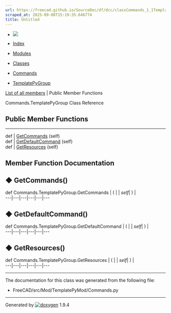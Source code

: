 ```yaml
---
url: https://freecad.github.io/SourceDoc/df/dcc/classCommands_1_1TemplatePyGroup.html
scraped_at: 2025-09-08T15:19:35.646774
title: Untitled
---
```


  * [ ![](https://www.freecad.org/svg/logo-freecad.svg) ](https://freecadweb.org "FreeCAD")
  * [Index](../../index.html "Index")
  * [Modules](../../modules.html "Modules list")
  * [Classes](../../annotated.html "Annotated list")

  * [Commands](../../da/d2d/namespaceCommands.html)
  * [TemplatePyGroup](../../df/dcc/classCommands_1_1TemplatePyGroup.html)

[List of all members](../../de/dfc/classCommands_1_1TemplatePyGroup-members.html) | Public Member Functions

Commands.TemplatePyGroup Class Reference

##  Public Member Functions  
  
---  
def | [GetCommands](../../df/dcc/classCommands_1_1TemplatePyGroup.html#af5e0c53bc022dc3da2168f420cc94a56) (self)  
def | [GetDefaultCommand](../../df/dcc/classCommands_1_1TemplatePyGroup.html#af6ff18f6eafe007606f3f0590bae0a25) (self)  
def | [GetResources](../../df/dcc/classCommands_1_1TemplatePyGroup.html#a727bb8c0dfb30964c16754ed99d9a1a5) (self)  
  
## Member Function Documentation

## ◆ GetCommands()

def Commands.TemplatePyGroup.GetCommands  | ( |  | _self_| ) |   
---|---|---|---|---|---  
  
## ◆ GetDefaultCommand()

def Commands.TemplatePyGroup.GetDefaultCommand  | ( |  | _self_| ) |   
---|---|---|---|---|---  
  
## ◆ GetResources()

def Commands.TemplatePyGroup.GetResources  | ( |  | _self_| ) |   
---|---|---|---|---|---  
  
* * *

The documentation for this class was generated from the following file:

  * FreeCAD/src/Mod/TemplatePyMod/Commands.py

* * *

Generated by
[![doxygen](../../doxygen.svg)](https://www.doxygen.org/index.html) 1.9.4

